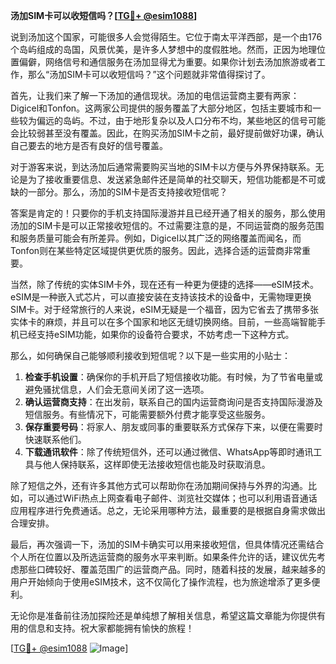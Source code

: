 **汤加SIM卡可以收短信吗？[[TG💪+ @esim1088](https://t.me/s/esim1088)]**

说到汤加这个国家，可能很多人会觉得陌生。它位于南太平洋西部，是一个由176个岛屿组成的岛国，风景优美，是许多人梦想中的度假胜地。然而，正因为地理位置偏僻，网络信号和通信服务在汤加显得尤为重要。如果你计划去汤加旅游或者工作，那么“汤加SIM卡可以收短信吗？”这个问题就非常值得探讨了。

首先，让我们来了解一下汤加的通信现状。汤加的电信运营商主要有两家：Digicel和Tonfon。这两家公司提供的服务覆盖了大部分地区，包括主要城市和一些较为偏远的岛屿。不过，由于地形复杂以及人口分布不均，某些地区的信号可能会比较弱甚至没有覆盖。因此，在购买汤加SIM卡之前，最好提前做好功课，确认自己要去的地方是否有良好的信号覆盖。

对于游客来说，到达汤加后通常需要购买当地的SIM卡以方便与外界保持联系。无论是为了接收重要信息、发送紧急邮件还是简单的社交聊天，短信功能都是不可或缺的一部分。那么，汤加的SIM卡是否支持接收短信呢？

答案是肯定的！只要你的手机支持国际漫游并且已经开通了相关的服务，那么使用汤加的SIM卡是可以正常接收短信的。不过需要注意的是，不同运营商的服务范围和服务质量可能会有所差异。例如，Digicel以其广泛的网络覆盖而闻名，而Tonfon则在某些特定区域提供更优质的服务。因此，选择合适的运营商非常重要。

当然，除了传统的实体SIM卡外，现在还有一种更为便捷的选择——eSIM技术。eSIM是一种嵌入式芯片，可以直接安装在支持该技术的设备中，无需物理更换SIM卡。对于经常旅行的人来说，eSIM无疑是一个福音，因为它省去了携带多张实体卡的麻烦，并且可以在多个国家和地区无缝切换网络。目前，一些高端智能手机已经支持eSIM功能，如果你的设备符合要求，不妨考虑一下这种方式。

那么，如何确保自己能够顺利接收到短信呢？以下是一些实用的小贴士：

1. **检查手机设置**：确保你的手机开启了短信接收功能。有时候，为了节省电量或避免骚扰信息，人们会无意间关闭了这一选项。
2. **确认运营商支持**：在出发前，联系自己的国内运营商询问是否支持国际漫游及短信服务。有些情况下，可能需要额外付费才能享受这些服务。
3. **保存重要号码**：将家人、朋友或同事的重要联系方式保存下来，以便在需要时快速联系他们。
4. **下载通讯软件**：除了传统短信外，还可以通过微信、WhatsApp等即时通讯工具与他人保持联系，这样即使无法接收短信也能及时获取消息。

除了短信之外，还有许多其他方式可以帮助你在汤加期间保持与外界的沟通。比如，可以通过WiFi热点上网查看电子邮件、浏览社交媒体；也可以利用语音通话应用程序进行免费通话。总之，无论采用哪种方法，最重要的是根据自身需求做出合理安排。

最后，再次强调一下，汤加的SIM卡确实可以用来接收短信，但具体情况还需结合个人所在位置以及所选运营商的服务水平来判断。如果条件允许的话，建议优先考虑那些口碑较好、覆盖范围广的运营商产品。同时，随着科技的发展，越来越多的用户开始倾向于使用eSIM技术，这不仅简化了操作流程，也为旅途增添了更多便利。

无论你是准备前往汤加探险还是单纯想了解相关信息，希望这篇文章能为你提供有用的信息和支持。祝大家都能拥有愉快的旅程！

[[TG💪+ @esim1088](https://t.me/s/esim1088) ![Image](https://i.postimg.cc/4NQfJmqS/Snipaste-2025-05-13-00-14-12.png)]